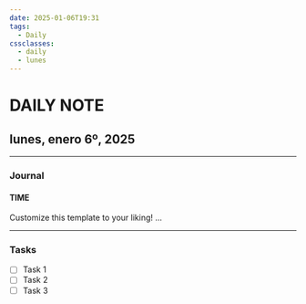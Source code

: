 ```yaml
---
date: 2025-01-06T19:31
tags:
  - Daily
cssclasses:
  - daily
  - lunes
---
```

# DAILY NOTE
## lunes, enero 6º, 2025
***
### Journal
#### TIME
Customize this template to your liking!
...
***
### Tasks
- [ ] Task 1
- [ ] Task 2
- [ ] Task 3
